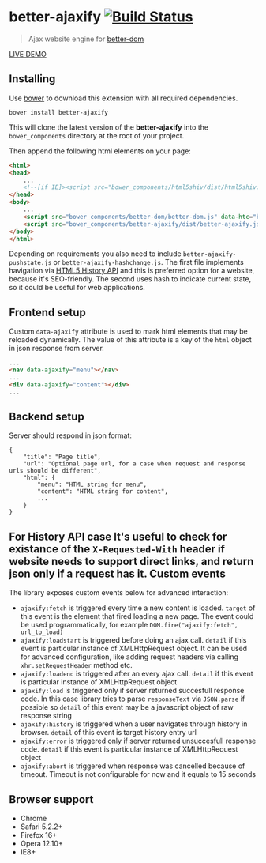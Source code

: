 better-ajaxify [![Build Status](https://api.travis-ci.org/chemerisuk/better-ajaxify.png?branch=master)](http://travis-ci.org/chemerisuk/better-ajaxify)
==============
> Ajax website engine for [better-dom](https://github.com/chemerisuk/better-dom)

[LIVE DEMO](http://chemerisuk.github.io/better-ajaxify/)

Installing
----------
Use [bower](http://bower.io/) to download this extension with all required dependencies.

    bower install better-ajaxify

This will clone the latest version of the __better-ajaxify__ into the `bower_components` directory at the root of your project.

Then append the following html elements on your page:

```html
<html>
<head>
    ...
    <!--[if IE]><script src="bower_components/html5shiv/dist/html5shiv.js"></script><![endif]-->
</head>
<body>
    ...
    <script src="bower_components/better-dom/better-dom.js" data-htc="bower_components/better-dom/better-dom.htc"></script>
    <script src="bower_components/better-ajaxify/dist/better-ajaxify.js"></script>
</body>
</html>
```

Depending on requirements you also need to include `better-ajaxify-pushstate.js` or `better-ajaxify-hashchange.js`. The first file implements havigation via [HTML5 History API](https://developer.mozilla.org/en/docs/DOM/Manipulating_the_browser_history) and this is preferred option for a website, because it's SEO-friendly. The second uses hash to indicate current state, so it could be useful for web applications.

Frontend setup
--------------
Custom `data-ajaxify` attribute is used to mark html elements that may be reloaded dynamically. The value of this attribute is a key of the `html` object in json response from server.

```html
...
<nav data-ajaxify="menu"></nav>
...
<div data-ajaxify="content"></div>
...
```

Backend setup
-------------
Server should respond in json format:

    {
        "title": "Page title",
        "url": "Optional page url, for a case when request and response urls should be different",
        "html": {
            "menu": "HTML string for menu",
            "content": "HTML string for content",
            ...
        }
    }

For History API case It's useful to check for existance of the `X-Requested-With` header if website needs to support direct links, and return json only if a request has it.
Custom events
-------------
The library exposes custom events below for advanced interaction:

* `ajaxify:fetch` is triggered every time a new content is loaded. `target` of this event is the element that fired loading a new page. The event could be used programmatically, for example `DOM.fire("ajaxify:fetch", url_to_load)`
* `ajaxify:loadstart` is triggered before doing an ajax call. `detail` if this event is particular instance of XMLHttpRequest object. It can be used for advanced configuration, like adding request headers via calling `xhr.setRequestHeader` method etc.
* `ajaxify:loadend` is triggered after an every ajax call. `detail` if this event is particular instance of XMLHttpRequest object
* `ajaxify:load` is triggered only if server returned succesfull response code. In this case library tries to parse `responseText` via `JSON.parse` if possible so `detail` of this event may be a javascript object of raw response string
* `ajaxify:history` is triggered when a user navigates through history in browser. `detail` of this event is target history entry url
* `ajaxify:error` is triggered only if server returned unsuccesfull response code. `detail` if this event is particular instance of XMLHttpRequest object
* `ajaxify:abort` is triggered when response was cancelled because of timeout. Timeout is not configurable for now and it equals to 15 seconds

Browser support
---------------
* Chrome
* Safari 5.2.2+
* Firefox 16+
* Opera 12.10+
* IE8+
